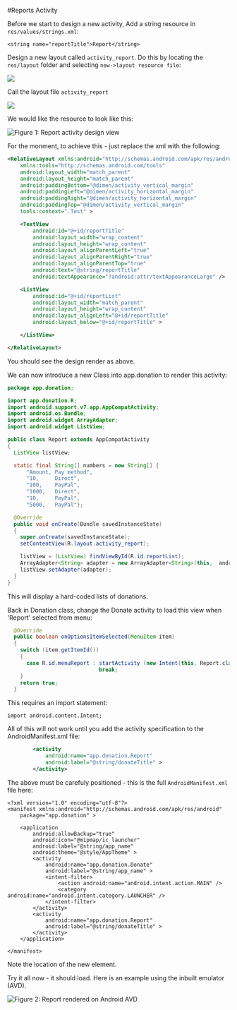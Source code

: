#Reports Activity

Before we start to design a new activity, Add a string resource in `res/values/strings.xml`:

```
<string name="reportTitle">Report</string>
```

Design a new layout called `activity_report`. Do this by locating the `res/layout` folder and selecting `new->layout resource file`:

![](img/30.png)

Call the layout file `activity_report`

![](img/31.png)

We would like the resource to look like this:

![Figure 1: Report activity design view](img/01.png)

For the monment, to achieve this - just replace the xml with the following:


~~~xml
<RelativeLayout xmlns:android="http://schemas.android.com/apk/res/android"
    xmlns:tools="http://schemas.android.com/tools"
    android:layout_width="match_parent"
    android:layout_height="match_parent"
    android:paddingBottom="@dimen/activity_vertical_margin"
    android:paddingLeft="@dimen/activity_horizontal_margin"
    android:paddingRight="@dimen/activity_horizontal_margin"
    android:paddingTop="@dimen/activity_vertical_margin"
    tools:context=".Test" >

    <TextView
        android:id="@+id/reportTitle"
        android:layout_width="wrap_content"
        android:layout_height="wrap_content"
        android:layout_alignParentLeft="true"
        android:layout_alignParentRight="true"
        android:layout_alignParentTop="true"
        android:text="@string/reportTitle"
        android:textAppearance="?android:attr/textAppearanceLarge" />

    <ListView
        android:id="@+id/reportList"
        android:layout_width="match_parent"
        android:layout_height="wrap_content"
        android:layout_alignLeft="@+id/reportTitle"
        android:layout_below="@+id/reportTitle" >

    </ListView>

</RelativeLayout>
~~~

You should see the design render as above.

We can now introduce a new Class into app.donation to render this activity:

~~~java
package app.donation;

import app.donation.R;
import android.support.v7.app.AppCompatActivity;
import android.os.Bundle;
import android.widget.ArrayAdapter;
import android.widget.ListView;

public class Report extends AppCompatActivity
{
  ListView listView;

  static final String[] numbers = new String[] {
      "Amount, Pay method",
      "10,     Direct",
      "100,    PayPal",
      "1000,   Direct",
      "10,     PayPal",
      "5000,   PayPal"};

  @Override
  public void onCreate(Bundle savedInstanceState)
  {
    super.onCreate(savedInstanceState);
    setContentView(R.layout.activity_report);

    listView = (ListView) findViewById(R.id.reportList);
    ArrayAdapter<String> adapter = new ArrayAdapter<String>(this,  android.R.layout.simple_list_item_1, numbers);
    listView.setAdapter(adapter);
  }
}
~~~

This will display a hard-coded lists of donations.

Back in Donation class, change the Donate activity to load this view when 'Report' selected from menu:

~~~java
  @Override
  public boolean onOptionsItemSelected(MenuItem item)
  {
    switch (item.getItemId())
    {
      case R.id.menuReport : startActivity (new Intent(this, Report.class));
                             break;
    }
    return true;
  }
~~~

This requires an import statement:

```
import android.content.Intent;
```

All of this will not work until you add the activity specification to the AndroidManifest.xml file:

~~~xml
        <activity
            android:name="app.donation.Report"
            android:label="@string/donateTitle" >
        </activity>
~~~

The above must be carefuly positioned - this is the full `AndroidManifest.xml` file here:

~~~
<?xml version="1.0" encoding="utf-8"?>
<manifest xmlns:android="http://schemas.android.com/apk/res/android"
    package="app.donation" >

    <application
        android:allowBackup="true"
        android:icon="@mipmap/ic_launcher"
        android:label="@string/app_name"
        android:theme="@style/AppTheme" >
        <activity
            android:name="app.donation.Donate"
            android:label="@string/app_name" >
            <intent-filter>
                <action android:name="android.intent.action.MAIN" />
                <category android:name="android.intent.category.LAUNCHER" />
            </intent-filter>
        </activity>
        <activity
            android:name="app.donation.Report"
            android:label="@string/donateTitle" >
        </activity>
    </application>

</manifest>
~~~

Note the location of the new element.

Try it all now - it should load. Here is an example using the inbuilt emulator (AVD).

![Figure 2: Report rendered on Android AVD](img/06.png)





